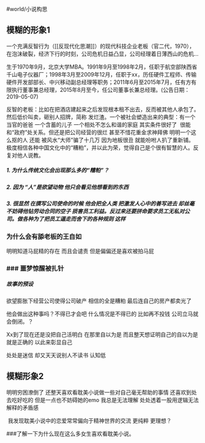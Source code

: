 #world/小说构思 
## 模糊的形象1

一个充满反智行为（[[反现代化思潮]]）的现代科技企业老板（官二代，1970），在泡沫破裂，经济下行的时刻，公司危机日益凸显，公司经理着日薄西山的危机...

生于1970年9月，北京大学MBA。1991年9月至1998年2月，任职于航空部陕西省千山电子仪器厂；1998年3月至2009年12月，任职于xx，历任硬件工程师、传输硬件开发部部长、中兴移动副总经理等职务；2011年6月至2015年7月，任有方有限执行董事兼总经理，2015年8月至今，任公司董事长兼总经理。(公告日期：2019-05-07)

反智的老板：比如在把酒店建起来之后发现根本租不出去，反而被其他人承包了。 然后低价叫卖，砸别人招牌，简称 发烂渣。一个被社会塑造出来的典型：有一个当官的爸爸 一个含蓄的儿子 一个相处不怎么和谐的家庭 其实条件很好了  很能和“政府”处关系。但还是把公司经营的很烂 甚至不惜花重金求神拜佛 明明一个这么抠的人 还能 被风水“大师”骗了十几万 因为地板很丑 就能吩咐人扒了重新铺。极度相信各种中国文化中的“糟粕”，并以此为荣，觉得自己是个很有智慧的人。反复对他人说教。
##### 1. 为什么传统文化会出现那么多的“糟粕”？
##### 2. 因为 “人”是欲望动物 他只会看见他想看到的东西
##### 3. 很显然 在撰写公司使命的时候 他会把全人类 把激发人心中的善写进去 却丝毫不妨碍他钻劳动合同的空子 损害员工利益。反过来还要拼命要求员工无私对公司。做各种为了把员工逼走而舍下的各种规则 这样

### 为什么会有舔老板的王自如

明明知道马屁精的存在 而且会谴责 但是偏偏还是喜欢被拍马屁

### ### 噩梦惊醒被扎针

##### 故事的预设 
欲望膨胀下经营公司使得公司破产 相信的全是糟粕 最后连自己的房产都卖光了

他会做出这种事吗？不得已才会吧 什么情况是不得已的 比如再不投钱 公司立马就会倒闭。？

Xx到了现在还是没把自己活明白 在那里自以为是 而且整天想证明自己的自以为是就是正确的 以此来彰显自己

处处是迷信 却又天天说别人不读书 认知低

## 模糊形象2
明明穷困潦倒了 还整天喜欢看耽美小说做一些对自己毫无帮助的事情 还喜欢到处去吃好吃的 但是一点也不妨碍她的emo 我总是无法理解 处处透着一股用逻辑无法解释的矛盾感

 我发现耽美小说中的恋爱常常偏向于精神世界的交流 更纯粹 更理想？

###了解一下为什么现在这么多女生喜欢看耽美小说。
